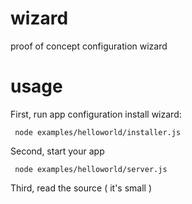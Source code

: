 # wizard

proof of concept configuration wizard

# usage

First, run app configuration install wizard:

     node examples/helloworld/installer.js
     
Second, start your app

     node examples/helloworld/server.js
     
Third, read the source ( it's small )